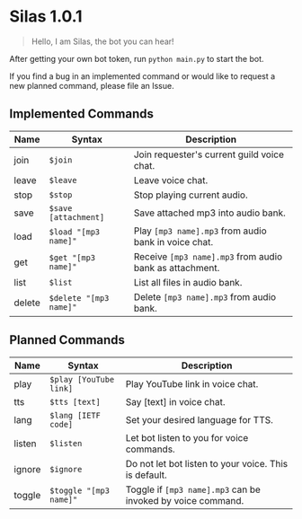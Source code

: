 # Silas 1.0.1
> Hello, I am Silas, the bot you can hear!

After getting your own bot token, run `python main.py` to start the bot.

If you find a bug in an implemented command or would like to request a new planned command, please file an Issue.

## Implemented Commands
| Name   | Syntax                 | Description |
| ------ | ---------------------- | ----------- |
| join   | `$join`                | Join requester's current guild voice chat. |
| leave  | `$leave`               | Leave voice chat. |
| stop   | `$stop`                | Stop playing current audio. |
| save   | `$save [attachment]`   | Save attached mp3 into audio bank. |
| load   | `$load "[mp3 name]"`   | Play `[mp3 name].mp3` from audio bank in voice chat. |
| get    | `$get "[mp3 name]"`    | Receive `[mp3 name].mp3` from audio bank as attachment. |
| list   | `$list`                | List all files in audio bank. |
| delete | `$delete "[mp3 name]"` | Delete `[mp3 name].mp3` from audio bank. |

## Planned Commands
| Name   | Syntax                 | Description |
| ------ | ---------------------- | ----------- |
| play   | `$play [YouTube link]` | Play YouTube link in voice chat. |
| tts    | `$tts [text]`          | Say [text] in voice chat. |
| lang   | `$lang [IETF code]`    | Set your desired language for TTS. |
| listen | `$listen`              | Let bot listen to you for voice commands. |
| ignore | `$ignore`              | Do not let bot listen to your voice. This is default. |
| toggle | `$toggle "[mp3 name]"` | Toggle if `[mp3 name].mp3` can be invoked by voice command. |
